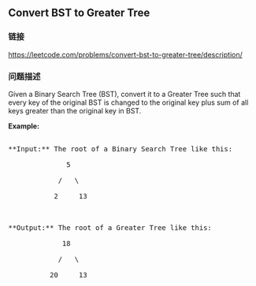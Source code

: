 ## Convert BST to Greater Tree  
### 链接  
https://leetcode.com/problems/convert-bst-to-greater-tree/description/  
### 问题描述
Given a Binary Search Tree (BST), convert it to a Greater Tree such that every key of the original BST is changed to the original key plus sum of all keys greater than the original key in BST.


**Example:**
<pre>
**Input:** The root of a Binary Search Tree like this:
              5
            /   \
           2     13

**Output:** The root of a Greater Tree like this:
             18
            /   \
          20     13
</pre>

